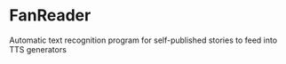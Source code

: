 # FanReader
Automatic text recognition program for self-published stories to feed into TTS generators
